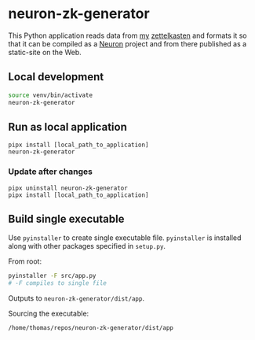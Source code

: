 # neuron-zk-generator

This Python application reads data from [my](https://github.com/thomasabishop/eolas) [zettelkasten](https://en.wikipedia.org/wiki/Zettelkasten) and
formats it so that it can be compiled as a [Neuron](https://neuron.zettel.page/) project and from there published as a static-site on the Web.

## Local development

```sh
source venv/bin/activate
neuron-zk-generator
```

## Run as local application

```
pipx install [local_path_to_application]
neuron-zk-generator
```

### Update after changes

```
pipx uninstall neuron-zk-generator
pipx install [local_path_to_application]
```

## Build single executable

Use `pyinstaller` to create single executable file. `pyinstaller` is installed
along with other packages specified in `setup.py`.

From root:

```sh
pyinstaller -F src/app.py
# -F compiles to single file
```

Outputs to `neuron-zk-generator/dist/app`.

Sourcing the executable:

```sh
/home/thomas/repos/neuron-zk-generator/dist/app
```
